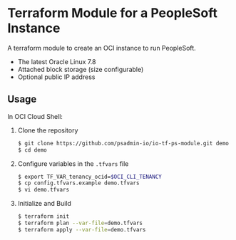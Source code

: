 # Terraform Module for a PeopleSoft Instance

A terraform module to create an OCI instance to run PeopleSoft. 

* The latest Oracle Linux 7.8
* Attached block storage (size configurable)
* Optional public IP address

## Usage

In OCI Cloud Shell:

1. Clone the repository

    ```bash
    $ git clone https://github.com/psadmin-io/io-tf-ps-module.git demo
    $ cd demo
    ```

2. Configure variables in the `.tfvars` file

    ```bash
    $ export TF_VAR_tenancy_ocid=$OCI_CLI_TENANCY
    $ cp config.tfvars.example demo.tfvars
    $ vi demo.tfvars
    ```

3. Initialize and Build

    ```bash
    $ terraform init
    $ terraform plan --var-file=demo.tfvars
    $ terraform apply --var-file=demo.tfvars
    ```
